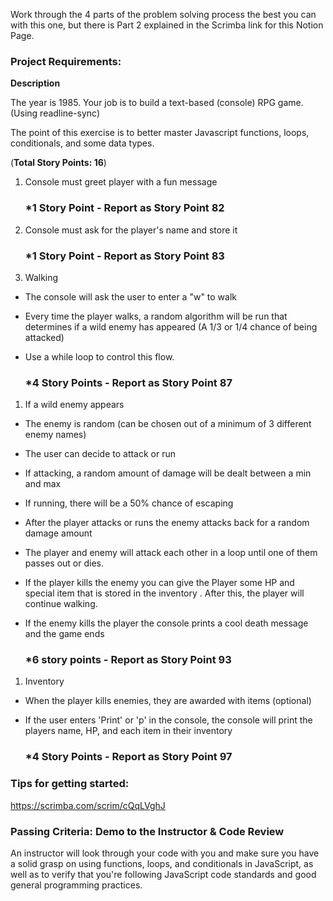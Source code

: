 Work through the 4 parts of the problem solving process the best you can with this one, but there is Part 2 explained in the Scrimba link for this Notion Page.

### **Project Requirements:**

**Description** 

The year is 1985. Your job is to build a text-based (console) RPG game. (Using readline-sync)

The point of this exercise is to better master Javascript functions, loops, conditionals, and some data types.

(**Total Story Points: 16**)

1. Console must greet player with a fun message 
    
    ### *1 **Story Point - Report as Story Point 82**
    
2. Console must ask for the player's name and store it 
    
    ### ***1 Story Point - Report as Story Point 83**
    
3. Walking 
- The console will ask the user to enter a "w" to walk
- Every time the player walks, a random algorithm will be run that determines if a wild enemy has appeared (A 1/3 or 1/4 chance of being attacked)
- Use a while loop to control this flow.
    
    ### ***4 Story Points - Report as Story Point 87**
    
1. If a wild enemy appears
- The enemy is random (can be chosen out of a minimum of 3 different enemy names)
- The user can decide to attack or run
- If attacking, a random amount of damage will be dealt between a min and max
- If running, there will be a 50% chance of escaping
- After the player attacks or runs the enemy attacks back for a random damage amount
- The player and enemy will attack each other in a loop until one of them passes out or dies.
- If the player kills the enemy you can give the Player some HP and special item that is stored in the inventory . After this, the player will continue walking.
- If the enemy kills the player the console prints a cool death message and the game ends
    
    ### ***6 story points - Report as Story Point 93**
    
1. Inventory 
- When the player kills enemies, they are awarded with items (optional)
- If the user enters 'Print' or 'p' in the console, the console will print the players name, HP, and each item in their inventory
    
    ### ***4 Story Points - Report as Story Point 97**
    

### Tips for getting started:

https://scrimba.com/scrim/cQqLVghJ

### **Passing Criteria: Demo to the Instructor & Code Review**

An instructor will look through your code with you and make sure you have a solid grasp on using functions, loops, and conditionals in JavaScript, as well as to verify that you're following JavaScript code standards and good general programming practices.